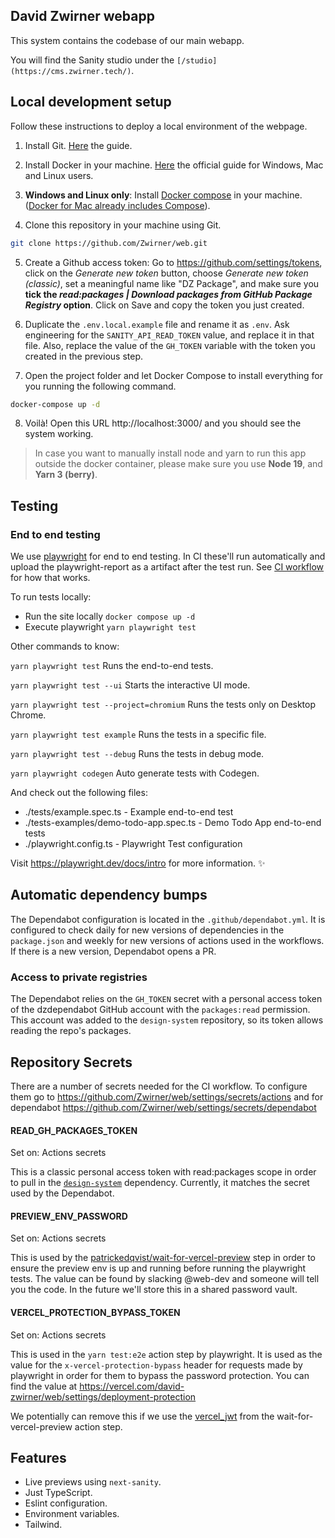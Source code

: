 ## David Zwirner webapp

This system contains the codebase of our main webapp.

You will find the Sanity studio under the `[/studio](https://cms.zwirner.tech/)`.

## Local development setup

Follow these instructions to deploy a local environment of the webpage.

1. Install Git. [Here](https://git-scm.com/book/en/v2/Getting-Started-Installing-Git) the guide.

2. Install Docker in your machine. [Here](https://docs.docker.com/get-docker/) the official guide for Windows, Mac and Linux users.

3. **Windows and Linux only**: Install [Docker compose](https://docs.docker.com/compose/install/) in your machine. ([Docker for Mac already includes Compose](https://docs.docker.com.xy2401.com/v17.12/compose/install/#:~:text=Docker%20for%20Mac%20and%20Docker,need%20to%20install%20Compose%20separately.)).

4. Clone this repository in your machine using Git.

```sh
git clone https://github.com/Zwirner/web.git
```

5. Create a Github access token: Go to https://github.com/settings/tokens, click on the _Generate new token_ button, choose _Generate new token (classic)_, set a meaningful name like "DZ Package", and make sure you **tick the _read:packages | Download packages from GitHub Package Registry_ option**. Click on Save and copy the token you just created.

6. Duplicate the `.env.local.example` file and rename it as `.env`. Ask engineering for the `SANITY_API_READ_TOKEN` value, and replace it in that file. Also, replace the value of the `GH_TOKEN` variable with the token you created in the previous step.

7. Open the project folder and let Docker Compose to install everything for you running the following command.

```sh
docker-compose up -d
```

8. Voilà! Open this URL http://localhost:3000/ and you should see the system working.

> In case you want to manually install node and yarn to run this app outside the docker container, please make sure you use **Node 19**, and **Yarn 3 (berry)**.

## Testing

### End to end testing

We use [playwright](https://playwright.dev/) for end to end testing.
In CI these'll run automatically and upload the playwright-report as a artifact after the test run. See [CI workflow](.github/workflows/ci.yml) for how that works.

To run tests locally:

- Run the site locally `docker compose up -d`
- Execute playwright `yarn playwright test`

Other commands to know:

`yarn playwright test`
Runs the end-to-end tests.

`yarn playwright test --ui`
Starts the interactive UI mode.

`yarn playwright test --project=chromium`
Runs the tests only on Desktop Chrome.

`yarn playwright test example`
Runs the tests in a specific file.

`yarn playwright test --debug`
Runs the tests in debug mode.

`yarn playwright codegen`
Auto generate tests with Codegen.

And check out the following files:

- ./tests/example.spec.ts - Example end-to-end test
- ./tests-examples/demo-todo-app.spec.ts - Demo Todo App end-to-end tests
- ./playwright.config.ts - Playwright Test configuration

Visit https://playwright.dev/docs/intro for more information. ✨

## Automatic dependency bumps

The Dependabot configuration is located in the `.github/dependabot.yml`. It is
configured to check daily for new versions of dependencies in the `package.json`
and weekly for new versions of actions used in the workflows. If there is a new
version, Dependabot opens a PR.

### Access to private registries

The Dependabot relies on the `GH_TOKEN` secret with a personal access token of
the dzdependabot GitHub account with the `packages:read` permission. This account
was added to the `design-system` repository, so its token allows reading the
repo's packages.

## Repository Secrets

There are a number of secrets needed for the CI workflow.
To configure them go to https://github.com/Zwirner/web/settings/secrets/actions
and for dependabot https://github.com/Zwirner/web/settings/secrets/dependabot

#### READ_GH_PACKAGES_TOKEN

Set on: Actions secrets

This is a classic personal access token with read:packages scope in order to pull
in the [`design-system`][design-system-repo] dependency. Currently, it matches
the secret used by the Dependabot.

#### PREVIEW_ENV_PASSWORD

Set on: Actions secrets

This is used by the [patrickedqvist/wait-for-vercel-preview](https://github.com/patrickedqvist/wait-for-vercel-preview) step in order to ensure the preview env is up and running before running the playwright tests.
The value can be found by slacking @web-dev and someone will tell you the code.
In the future we'll store this in a shared password vault.

#### VERCEL_PROTECTION_BYPASS_TOKEN

Set on: Actions secrets

This is used in the `yarn test:e2e` action step by playwright. It is used as the value for the `x-vercel-protection-bypass` header for requests made by playwright in order for them to bypass the password protection.
You can find the value at https://vercel.com/david-zwirner/web/settings/deployment-protection

We potentially can remove this if we use the [vercel_jwt](https://github.com/patrickedqvist/wait-for-vercel-preview#vercel_jwt) from the wait-for-vercel-preview action step.

## Features

- Live previews using `next-sanity`.
- Just TypeScript.
- Eslint configuration.
- Environment variables.
- Tailwind.

[vercel-deploy]: https://vercel.com/new/clone?repository-url=https%3A%2F%2Fgithub.com%2Fmariuslundgard%2Fsanity-template-nextjs&repository-name=sanity-template-nextjs&project-name=sanity-template-nextjs&demo-title=Next.js%20with%20Sanity&demo-description=A%20Sanity-powered%20Next.js%20app%20with%20instant%20previews&demo-url=https%3A%2F%2Fsanity-template-nextjs-delta.vercel.app%2F%2F%3Futm_source%3Dvercel%26utm_medium%3Dreferral&demo-image=https%3A%2F%2Fuser-images.githubusercontent.com%2F406933%2F211022598-9b541676-fa68-4618-8a56-92381e075260.png&integration-ids=oac_hb2LITYajhRQ0i4QznmKH7gx&external-id=nextjs%3Btemplate%3Dsanity-template-nextjs
[design-system-repo]: https://github.com/Zwirner/design-system
